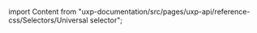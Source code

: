 
import Content from "uxp-documentation/src/pages/uxp-api/reference-css/Selectors/Universal selector";

<Content query="product=xd"/>
